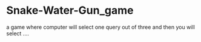 # Snake-Water-Gun_game
a game where computer will select one query out of three and then you will select ....

